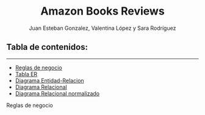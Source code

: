 <h1 align="center"> Amazon Books Reviews</h1>
<p align="center"> Juan Esteban Gonzalez, Valentina López y Sara Rodríguez </p>

## Tabla de contenidos:
---

* [Reglas de negocio](#reglas-de-negocio)
* [Tabla ER](#tabla-er)
* [Diagrama Entidad-Relacion](#diagrama-entidad-relacion)
* [Diagrama Relacional](#diagrama-relacional)
* [Diagrama Relacional normalizado](#diagrama-relacional-normalizado)



Reglas de negocio


